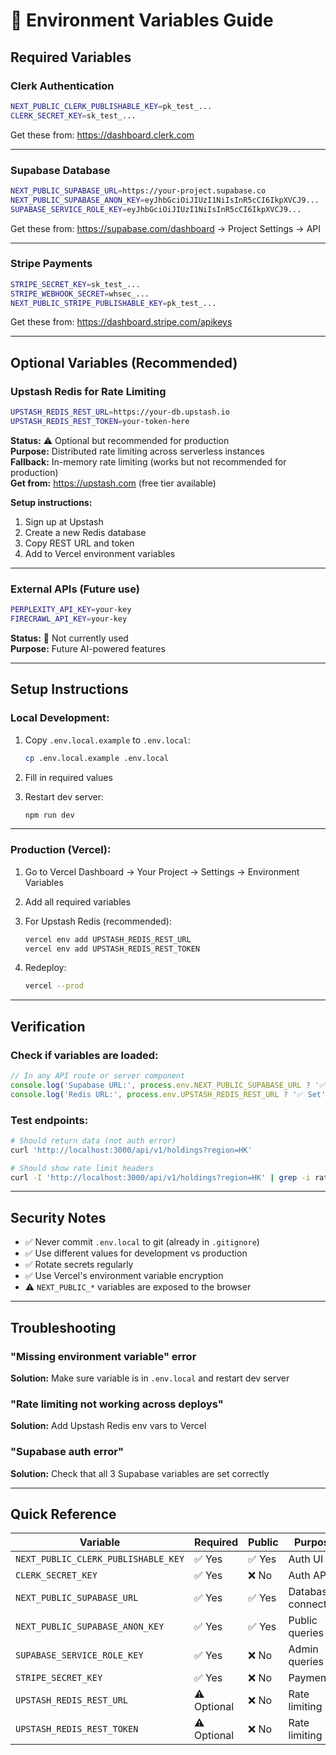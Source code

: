 # 🔐 Environment Variables Guide

## Required Variables

### **Clerk Authentication**
```bash
NEXT_PUBLIC_CLERK_PUBLISHABLE_KEY=pk_test_...
CLERK_SECRET_KEY=sk_test_...
```
Get these from: https://dashboard.clerk.com

---

### **Supabase Database**
```bash
NEXT_PUBLIC_SUPABASE_URL=https://your-project.supabase.co
NEXT_PUBLIC_SUPABASE_ANON_KEY=eyJhbGciOiJIUzI1NiIsInR5cCI6IkpXVCJ9...
SUPABASE_SERVICE_ROLE_KEY=eyJhbGciOiJIUzI1NiIsInR5cCI6IkpXVCJ9...
```
Get these from: https://supabase.com/dashboard → Project Settings → API

---

### **Stripe Payments**
```bash
STRIPE_SECRET_KEY=sk_test_...
STRIPE_WEBHOOK_SECRET=whsec_...
NEXT_PUBLIC_STRIPE_PUBLISHABLE_KEY=pk_test_...
```
Get these from: https://dashboard.stripe.com/apikeys

---

## Optional Variables (Recommended)

### **Upstash Redis for Rate Limiting**
```bash
UPSTASH_REDIS_REST_URL=https://your-db.upstash.io
UPSTASH_REDIS_REST_TOKEN=your-token-here
```

**Status:** ⚠️ Optional but recommended for production  
**Purpose:** Distributed rate limiting across serverless instances  
**Fallback:** In-memory rate limiting (works but not recommended for production)  
**Get from:** https://upstash.com (free tier available)

**Setup instructions:**
1. Sign up at Upstash
2. Create a new Redis database
3. Copy REST URL and token
4. Add to Vercel environment variables

---

### **External APIs** (Future use)
```bash
PERPLEXITY_API_KEY=your-key
FIRECRAWL_API_KEY=your-key
```

**Status:** 🔮 Not currently used  
**Purpose:** Future AI-powered features

---

## Setup Instructions

### **Local Development:**

1. Copy `.env.local.example` to `.env.local`:
   ```bash
   cp .env.local.example .env.local
   ```

2. Fill in required values

3. Restart dev server:
   ```bash
   npm run dev
   ```

---

### **Production (Vercel):**

1. Go to Vercel Dashboard → Your Project → Settings → Environment Variables

2. Add all required variables

3. For Upstash Redis (recommended):
   ```bash
   vercel env add UPSTASH_REDIS_REST_URL
   vercel env add UPSTASH_REDIS_REST_TOKEN
   ```

4. Redeploy:
   ```bash
   vercel --prod
   ```

---

## Verification

### **Check if variables are loaded:**

```typescript
// In any API route or server component
console.log('Supabase URL:', process.env.NEXT_PUBLIC_SUPABASE_URL ? '✅ Set' : '❌ Missing');
console.log('Redis URL:', process.env.UPSTASH_REDIS_REST_URL ? '✅ Set' : '⚠️ Using fallback');
```

### **Test endpoints:**

```bash
# Should return data (not auth error)
curl 'http://localhost:3000/api/v1/holdings?region=HK'

# Should show rate limit headers
curl -I 'http://localhost:3000/api/v1/holdings?region=HK' | grep -i rate
```

---

## Security Notes

- ✅ Never commit `.env.local` to git (already in `.gitignore`)
- ✅ Use different values for development vs production
- ✅ Rotate secrets regularly
- ✅ Use Vercel's environment variable encryption
- ⚠️ `NEXT_PUBLIC_*` variables are exposed to the browser

---

## Troubleshooting

### **"Missing environment variable" error**
**Solution:** Make sure variable is in `.env.local` and restart dev server

### **"Rate limiting not working across deploys"**
**Solution:** Add Upstash Redis env vars to Vercel

### **"Supabase auth error"**
**Solution:** Check that all 3 Supabase variables are set correctly

---

## Quick Reference

| Variable | Required | Public | Purpose |
|----------|----------|--------|---------|
| `NEXT_PUBLIC_CLERK_PUBLISHABLE_KEY` | ✅ Yes | ✅ Yes | Auth UI |
| `CLERK_SECRET_KEY` | ✅ Yes | ❌ No | Auth API |
| `NEXT_PUBLIC_SUPABASE_URL` | ✅ Yes | ✅ Yes | Database connection |
| `NEXT_PUBLIC_SUPABASE_ANON_KEY` | ✅ Yes | ✅ Yes | Public queries |
| `SUPABASE_SERVICE_ROLE_KEY` | ✅ Yes | ❌ No | Admin queries |
| `STRIPE_SECRET_KEY` | ✅ Yes | ❌ No | Payments |
| `UPSTASH_REDIS_REST_URL` | ⚠️ Optional | ❌ No | Rate limiting |
| `UPSTASH_REDIS_REST_TOKEN` | ⚠️ Optional | ❌ No | Rate limiting |

